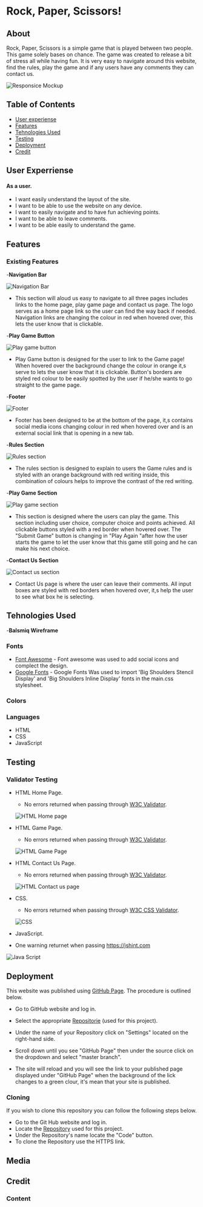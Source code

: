 

# Rock, Paper, Scissors!
## About
Rock, Paper, Scissors is a simple game that is played between two people. This game solely bases on chance.
The game was created to release a bit of stress all while having fun.
It is very easy to navigate around this website, find the rules, play the game and if any users have any comments they can contact us.

![Responsice Mockup](assets/images/mockup.png)
## Table of Contents
   - [User experiense](#user-experriense)
   - [Features](#features)
   - [Tehnologies Used](#tehnologies-used)
   - [Testing](#testing)
   - [Deployment](#deployment)
   - [Credit](#credit)

 ## User Experriense

#### As a user.
- I want easily understand the layout of the site.
- I want to be able to use the website on any device.
- I want to easily navigate and to have fun achieving points.
- I want to be able to leave comments. 
- I want to be able easily to understand the game.

## Features

   ### Existing Features
   -__Navigation Bar__

![Navigation Bar](assets/images/header.png)

  - This section will aloud us easy to navigate to all three pages includes links to the home page, play game page and contact us page.
The logo serves as a home page link so the user can find the way back if needed. 
Navigation links are changing the colour in red when hovered over, this lets the user know that is clickable.

   -__Play Game Button__

   ![Play game button](assets/images/play-game-button.png)

  - Play Game button is designed for the user to link to the Game page! 
When hovered over the background change the colour in orange it,s serve to lets the user know that it is clickable. Button's borders are styled red colour to be easily spotted by the user if he/she wants to go straight to the game page. 

   -__Footer__

   ![Footer](assets/images/optimizedfooter.png)

   - Footer has been designed to be at the bottom of the page, it,s contains social media icons changing colour in red when hovered over and is an external social link that is opening in a new tab.

   -__Rules Section__
   
   ![Rules section](assets/images/rules-section.png)

   - The rules section is designed to explain to users the Game rules and is styled with an orange background with red writing inside, this combination of colours helps to improve the contrast of the red writing.

   -__Play Game Section__

   ![Play game section](assets/images/play-game-section.png)

   - This section is designed where the users can play the game.
This section including user choice, computer choice and points achieved.
All clickable buttons styled with a red border when hovered over.
The "Submit Game" button is changing in "Play Again "after how the user starts the game to let the user know that this game still going and he can make his next choice.

   -__Contact Us Section__

   ![Contact us section](assets/images/optimizedcontact-us.png)

   - Contact Us page is where the user can leave their comments.
All input boxes are styled with red borders when hovered over, it,s help the user to see what box he is selecting.

## Tehnologies Used

 -__Balsmiq Wireframe__


### Fonts
 - [Font Awesome](https://fontawesome.com/v5.15/icons?d=gallery&p=2) - Font awesome was used to add social icons and complect the design.
 - [Google Fonts](https://fonts.google.com/) - Google Fonts Was used to import 'Big Shoulders Stencil Display' and 'Big Shoulders Inline Display' fonts in the main.css stylesheet.

### Colors

### Languages

  * HTML
  * CSS
  * JavaScript

## Testing

### Validator Testing

 - HTML Home Page.
   - No errors returned when passing through [W3C Validator](https://validator.w3.org/nu/?doc=https%3A%2F%2Fserjmartin.github.io%2FRock-Paper-Scissors%2Findex.html).


   ![HTML Home page](assets/images/html-home-page-validator.png)

 - HTML Game Page.
   - No errors returned when passing through [W3C Validator](https://validator.w3.org/nu/?doc=https%3A%2F%2Fserjmartin.github.io%2FRock-Paper-Scissors%2Fgame.html).


   ![HTML Game Page](assets/images/html-game-page-validator.png)

 - HTML Contact Us Page.
   - No errors returned when passing through [W3C Validator](https://validator.w3.org/nu/?doc=https%3A%2F%2Fserjmartin.github.io%2FRock-Paper-Scissors%2Fcontactus.html).

   ![HTML Contact us page](assets/images/html-contact-us-validator.png)

 - CSS.
   - No errors returned when passing through [W3C CSS Validator](https://jigsaw.w3.org/css-validator/validator?uri=https%3A%2F%2Fserjmartin.github.io%2FRock-Paper-Scissors%2F&profile=css3svg&usermedium=all&warning=1&vextwarning=&lang=en).

   ![CSS](assets/images/css-validator.png)

 - JavaScript.
  - One warning returnet when passing https://jshint.com

  ![Java Script](assets/images/java-script-validator.png)

## Deployment
 This website was published using [GitHub Page](https://github.com/SerjMartin/). The procedure is outlined below.

  - Go to GitHub website and log in.

  - Select the appropriate [Repositorie](https://github.com/SerjMartin/Rock-Paper-Scissors) (used for this project).
  - Under the name of your Repository click on "Settings" located on the right-hand side.
  - Scroll down until you see "GitHub Page" then under the source click on the dropdown and select "master branch".
  - The site will reload and you will see the link to your published page displayed under "GitHub Page" when the background of the lick changes to a green clour, it's mean that your site is published.

### Cloning
  
  If you wish to clone this repository you can follow the following steps below.
   - Go to the Git Hub website and log in.
   - Locate the [Repository](https://github.com/SerjMartin/Rock-Paper-Scissors) used for this project.
   - Under the Repository's name locate the "Code" button.
   - To clone the Repository use the HTTPS link.

## Media

## Credit

  ### Content





